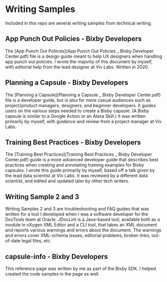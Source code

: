 # Writing Samples

Included in this repo are several writing samples from technical writing.

## App Punch Out Policies - Bixby Developers

The [App Punch Out Poliices](App Punch Out Policies _ Bixby Developer Center.pdf) file is a design guide meant to help UX designers when handling app punch out policies. I wrote the majority of this document by myself, with editorial help from the lead designer at Viv Labs. Written in 2020.

## Planning a Capsule - Bixby Developers

The [Planning a Capsule](Planning a Capsule _ Bixby Developer Center.pdf) file is a developer guide, but is also for more casual audiences such as project/product managers, designers, and beginner developers. It guides users on the various steps needed to create a Bixby capsule. (A Bixby capsule is similar to a Google Action or an Alexa Skill.) It was written primarily by myself, with guidance and review from a project manager at Viv Labs.

## Training Best Practices - Bixby Developers

The [Training Best Practices](Training Best Practices _ Bixby Developer Center.pdf) guide is a more advanced developer guide that describes best practices when creating and annotating training examples for Bixby capsules. I wrote this guide primarily by myself, based off a talk given by the lead data scientist at Viv Labs. It was reviewed by a different data scientist, and edited and updated later by other tech writers.

## Writing Sample 2 and 3

Writing Samples 2 and 3 are troubleshooting and FAQ guides that was written for a tool I developed when I was a software developer for the DocTools team at Oracle. JDocLint is a Java-based tool, available both as a module in oXygen XML Editor and a CLI tool, that takes an XML document and reports various warnings and errors about the document. The warnings and errors cover XML-schema issues, editorial problems, broken links, out-of-date legal files, etc. 

## capsule-info - Bixby Developers

This reference page was written by me as part of the Bixby SDK. I helped created the code samples in the page as well.
